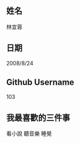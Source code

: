 姓名
----
林宜蓉

日期
----
2008/8/24

Github Username
---------------
103

我最喜歡的三件事
---------------
看小說 聽音樂 睡覺
